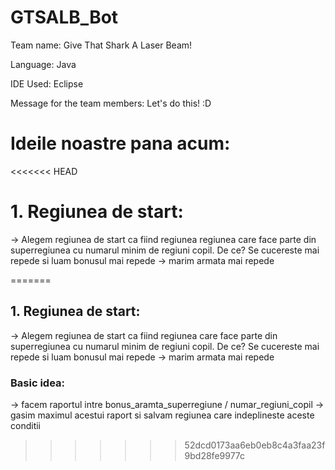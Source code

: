 # GTSALB_Bot
Team name: Give That Shark A Laser Beam!

Language: Java

IDE Used: Eclipse

Message for the team members: Let's do this! :D

# Ideile noastre pana acum:

<<<<<<< HEAD
# 1. Regiunea de start:
-> Alegem regiunea de start ca fiind regiunea regiunea care face parte din superregiunea cu numarul minim de regiuni copil. De ce? Se cucereste mai repede si luam bonusul mai repede -> marim armata mai repede

=======
## 1. Regiunea de start:
-> Alegem regiunea de start ca fiind regiunea care face parte din superregiunea cu numarul minim de regiuni copil. De ce? Se cucereste mai repede si luam bonusul mai repede -> marim armata mai repede

### Basic idea:
-> facem raportul intre bonus_aramta_superregiune / numar_regiuni_copil
-> gasim maximul acestui raport si salvam regiunea care indeplineste aceste conditii
>>>>>>> 52dcd0173aa6eb0eb8c4a3faa23f9bd28fe9977c
